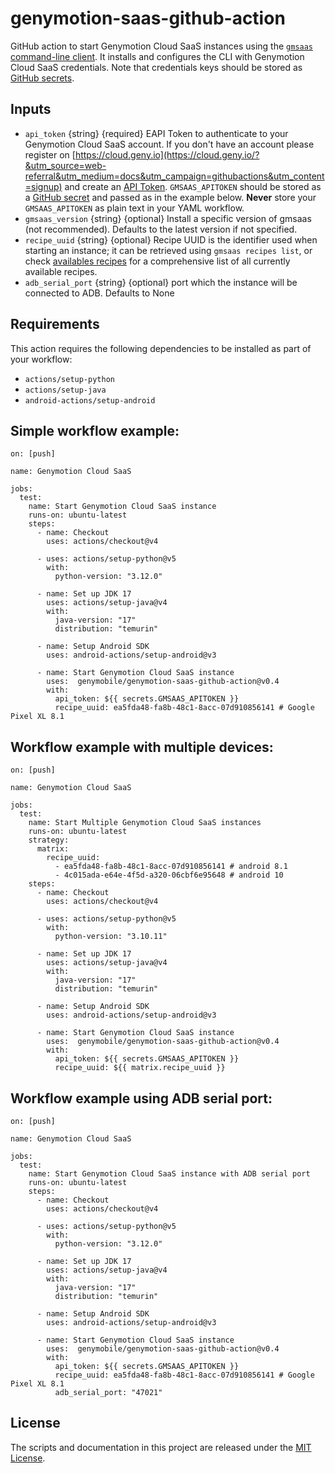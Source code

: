 # genymotion-saas-github-action

GitHub action to start Genymotion Cloud SaaS instances using the
[`gmsaas` command-line client](https://docs.genymotion.com/gmsaas/1.x/). It
installs and configures the CLI with Genymotion Cloud SaaS credentials. Note
that credentials keys should be stored as [GitHub secrets](https://docs.github.com/en/actions/reference/encrypted-secrets#creating-encrypted-secrets-for-an-organization).


## Inputs

- `api_token` {string} {required} EAPI Token to authenticate to your Genymotion Cloud SaaS account. If you don't have an account please register on [https://cloud.geny.io](https://cloud.geny.io/?&utm_source=web-referral&utm_medium=docs&utm_campaign=githubactions&utm_content=signup) and create an [API Token](https://cloud.geny.io/api). `GMSAAS_APITOKEN` should be stored as a [GitHub secret](https://docs.github.com/en/actions/reference/encrypted-secrets#creating-encrypted-secrets-for-an-organization) and passed as in the
  example below. **Never** store your `GMSAAS_APITOKEN` as plain text in your YAML workflow.
- `gmsaas_version` {string} {optional} Install a specific version of gmsaas (not recommended). Defaults to the latest version if not specified.
- `recipe_uuid` {string} {optional} Recipe UUID is the identifier used when starting an instance; it can be retrieved using `gmsaas recipes list`,
or check [availables recipes](https://support.genymotion.com/hc/en-us/articles/360007473658-Supported-Android-devices-templates-for-Genymotion-Cloud-SaaS) for a comprehensive list of all currently available recipes.
- `adb_serial_port` {string} {optional} port which the instance will be connected to ADB. Defaults to None


## Requirements
This action requires the following dependencies to be installed as part of your workflow:
- `actions/setup-python`
- `actions/setup-java`
- `android-actions/setup-android`


## Simple workflow example:

```
on: [push]

name: Genymotion Cloud SaaS 

jobs:
  test:
    name: Start Genymotion Cloud SaaS instance
    runs-on: ubuntu-latest
    steps:
      - name: Checkout
        uses: actions/checkout@v4

      - uses: actions/setup-python@v5
        with:
          python-version: "3.12.0"

      - name: Set up JDK 17
        uses: actions/setup-java@v4
        with:
          java-version: "17"
          distribution: "temurin"

      - name: Setup Android SDK
        uses: android-actions/setup-android@v3

      - name: Start Genymotion Cloud SaaS instance
        uses:  genymobile/genymotion-saas-github-action@v0.4
        with:
          api_token: ${{ secrets.GMSAAS_APITOKEN }}
          recipe_uuid: ea5fda48-fa8b-48c1-8acc-07d910856141 # Google Pixel XL 8.1
```

## Workflow example with multiple devices:

```
on: [push]

name: Genymotion Cloud SaaS 

jobs:
  test:
    name: Start Multiple Genymotion Cloud SaaS instances
    runs-on: ubuntu-latest
    strategy:
      matrix:
        recipe_uuid:
          - ea5fda48-fa8b-48c1-8acc-07d910856141 # android 8.1
          - 4c015ada-e64e-4f5d-a320-06cbf6e95648 # android 10
    steps:
      - name: Checkout
        uses: actions/checkout@v4

      - uses: actions/setup-python@v5
        with:
          python-version: "3.10.11"

      - name: Set up JDK 17
        uses: actions/setup-java@v4
        with:
          java-version: "17"
          distribution: "temurin"

      - name: Setup Android SDK
        uses: android-actions/setup-android@v3

      - name: Start Genymotion Cloud SaaS instance
        uses:  genymobile/genymotion-saas-github-action@v0.4
        with:
          api_token: ${{ secrets.GMSAAS_APITOKEN }}
          recipe_uuid: ${{ matrix.recipe_uuid }}
```

## Workflow example using ADB serial port:

```
on: [push]

name: Genymotion Cloud SaaS 

jobs:
  test:
    name: Start Genymotion Cloud SaaS instance with ADB serial port
    runs-on: ubuntu-latest
    steps:
      - name: Checkout
        uses: actions/checkout@v4

      - uses: actions/setup-python@v5
        with:
          python-version: "3.12.0"

      - name: Set up JDK 17
        uses: actions/setup-java@v4
        with:
          java-version: "17"
          distribution: "temurin"

      - name: Setup Android SDK
        uses: android-actions/setup-android@v3

      - name: Start Genymotion Cloud SaaS instance
        uses:  genymobile/genymotion-saas-github-action@v0.4
        with:
          api_token: ${{ secrets.GMSAAS_APITOKEN }}
          recipe_uuid: ea5fda48-fa8b-48c1-8acc-07d910856141 # Google Pixel XL 8.1
          adb_serial_port: "47021"
```

## License

The scripts and documentation in this project are
released under the [MIT License](LICENSE).
